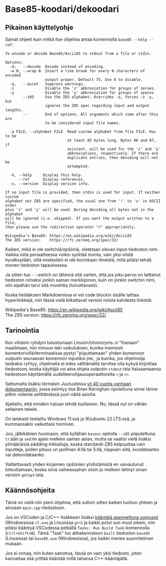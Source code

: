 # Base85-koodari/dekoodari


## Pikainen käyttelyohje

Samat ohjeet kuin mitkä itse ohjelma antaa komennolla
`base85 --help --ref`:

```
To encode or decode Base85/Ascii85 to stdout from a file or stdin.

Options:
  -d,   --decode  Decode instead of encoding.
  -w N, --wrap N  Insert a line break for every N characters of encoded
                  output proper. Default 75. Use 0 to disable.
  -q,   --quiet   Suppress warnings.
  -z              Disable the 'z' abbreviation for groups of zeroes.
  -y              Disable the 'y' abbreviation for groups of spaces.
        --z85     Use the Z85 alphabet. Overrides -a, forces -z -y, but
                  ignores the Z85 spec regarding input and output lengths.
        --        End of options. All arguments which come after this are
                  to be considered input file names.

  -a FILE, --alphabet FILE  Read custom alphabet from file FILE. Has to be
                            at least 85 bytes long. Bytes 86 and 87, if
                            existant, will be used for the 'z' and 'y'
                            abbreviations, respectively. If there are
                            duplicate entries, then decoding will not be
                            attempted.

  -h, --help     Display this help.
      --ref      Display references.
  -v, --version  Display version info.

If no input file is provided, then stdin is used for input. If neither custom
alphabet nor Z85 are specified, the usual one from '!' to 'u' in ASCII order
plus 'z' and 'y' will be used. During decoding all bytes not in the alphabet
will be ignored (i.e. skipped). If you want the output written to a file,
then please use the redirection operator ">" appropriately.

Wikipedia's Base85: https://en.wikipedia.org/wiki/Ascii85
The Z85 version:    https://rfc.zeromq.org/spec/32/
```

Kaiken, mikä ei ole switchiä/opšöniä, oletetaan olevan input-tiedoston nimi.
Vaikka niitä periaatteessa voikin syöttää monta, vain yksi niistä hyväksytään,
sillä mielestäni ei ole kovinkaan ilmeistä, mitä pitäisi tehdä monen tiedoston
tapauksessa.

Ja sitten tuo `--`-switch on lähinnä sitä varten, että jos joku pervo on
laittanut tiedoston nimeksi jonkin saman merkkijonon, kuin on jonkin switchin
nimi, niin eipähän tarvi sitä murehtia (toivottavasti).

Koska tietääkseni Markdownissa ei voi code blockin sisälle laittaa
hyperlinkkejä, niin tässä vielä klikattavat versiot noista kahdesta linkistä:

Wikipedia's Base85: <https://en.wikipedia.org/wiki/Ascii85><br>
The Z85 version:    <https://rfc.zeromq.org/spec/32/><br>


## Tarinointia

Kun vihdoin ryhdyin tutustumaan Linuxin/Unixin/yms.:n "ihanaan" maailmaan,
niin minuun teki vaikutuksen, kuinka mainiosti komentorivillä/terminaalissa
pystyi "piiputtamaan" yhden komennon outputin seuraavan komennon inputiksi
jne., ja kuinka, jos ohjelmoija laiskaksi ryhtyy, ohjelmalla ei edes
välttämättä tarvitse olla kykyä kirjoittaa tiedostoon, koska käyttäjä voi
aina ohjata outputin `stdout`:ista haluaamaansa tiedostoon käyttämällä
uudelleenohjausoperaattoreita `>` ja `>>`.

Sattumalta lisäksi törmäsin Juutuubissa [yli 40 vuotta vanhaan
dokumentaariin](https://www.youtube.com/watch?v=tc4ROCJYbm0), jossa esiintyy
itse Brian Kernighan ripoteltuna sinne tänne pitkin videota selittämässä
juuri näitä asioita.

Ajattelin, että minäkin haluan tehdä tuollaisen. No, tässä nyt on vähän
sellainen tekele.

On laiskasti testailtu Windows 11:ssä ja (K)ubuntu 22 LTS:ssä, ja
kummassakin vaikuttaisi toimivan.

Joo, jälkikäteen huomasin, että kyllähän `basenc` optiolla `--z85`
piiputettuna `tr`:ään ja `sed`:iin ajaisi melkein saman asian, mutta se
vaatisi vielä lisäksi ylimääräisiä pädding-kikkailuja, koska standardi-Z85
kelpuuttaa vain inputteja, joiden pituus on jaollinen 4:llä tai 5:llä,
riippuen siitä, koodataanko vai dekoodataanko.

Valitettavasti yhden kirjaimen opšönien yhdistämistä en vaivautunut
toteuttamaan, koska siinä vaiheessahan olisin jo melkein tehnyt oman version
`getopt`:ista.


## Käännösohjeita

Tämä on vielä niin pieni ohjelma, että sulloin sitten kaiken tuohon yhteen ja
ainoaan `main.cpp`-tiedostoon.

Jos on VSCoden ja C/C++-lisäkkeen lisäksi [kääntäjä asennettuna
sopivasti](https://code.visualstudio.com/docs/cpp/config-msvc)
(Windowsissa `cl.exe` ja Linuxissa `g++`) ja kaikki polut sun muut oikein,
niin pitäisi kääntyä VSCodessa pelkällä `Tasks: Run Build Task`-komennolla
(`Ctrl+Shift+B`). Tämä "Task" luo alihakemistoon `built` tiedoston `base85`
(Linuxissa) tai `base85.exe` (Windowsissa), jos kaikki menee suunnitelman
mukaan.

Jos ei onnaa, niin kuten sanottua, tässä on vain yksi tiedosto, joten
kannattaa sitä yrittää kääntää millä tahansa C++-kääntäjällä.
